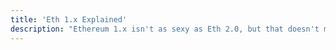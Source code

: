 ```yaml
---
title: 'Eth 1.x Explained'
description: "Ethereum 1.x isn't as sexy as Eth 2.0, but that doesn't mean it isn't important! In this talk we go over the history of Eth 1.x including it's Devcon4 origins and what it means for Ethereum today."
---
```

